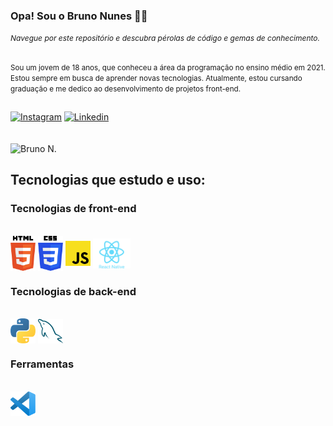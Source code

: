### Opa! Sou o Bruno Nunes 👋🏻

<em><small style='font-size:12px;'> Navegue por este repositório e descubra pérolas de código e gemas de conhecimento. </small></em>
##
<small>Sou um jovem de 18 anos, que conheceu a área da programação no ensino médio em 2021. Estou sempre em busca de aprender novas tecnologias. Atualmente, estou cursando graduação e me dedico ao desenvolvimento de projetos front-end.</small>
##


[![Instagram](https://img.shields.io/badge/Instagram-E4405F?style=for-the-badge&logo=instagram&logoColor=white)](https://www.instagram.com/bruno.n01/?utm_source=qr&igsh=MW56ejRrdzZ1MjVm%3D)
[![Linkedin](https://img.shields.io/badge/LinkedIn-0077B5?style=for-the-badge&logo=linkedin&logoColor=white)](https://www.linkedin.com/in/bruno-nunes-a666122a8&utm_source=share&utm_campaign=share_via&utm_content=profile&utm_medium=android_app)
<br>
<br>
<br>
![Bruno N.](https://github-readme-stats.vercel.app/api?username=Bru001&show_icons=true&theme=cobalt)

## Tecnologias que estudo e uso:
### Tecnologias de front-end

<div style="display: inline_block"><br/>
  <img align="center" alt="html5" src="./github/imagens/html-5.svg" width="40" title='Html5'/>
  <img align="center" alt="Css" src="./github/imagens/css-3.svg" width="40" title='Css'/>
  <img align="center" alt="Js" src="./github/imagens/javascript.svg" width="40" title='JavaScript'/> 
  <img align="center" alt="React Native" src="./github/imagens/react-native.svg" width="60" title='React Native'/>
</div>

### Tecnologias de back-end

<div style= "display: inline_block"><br/>
   <img align="center" alt="Python" src="./github/imagens/python.svg" width="40" title='Python'>
   <img align="center" alt="Mysql" src="./github/imagens/mysql.svg" width="40" title='mysql'>
</div>

### Ferramentas

<div style= "display: inline_block"><br/>
   <img align="center" alt="Visual Studio Code" src="./github/imagens/visual-studio-code.svg" width="40">
</div>
